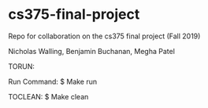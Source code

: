
# cs375-final-project
Repo for collaboration on the cs375 final project (Fall 2019)

Nicholas Walling, Benjamin Buchanan, Megha Patel

TORUN:

Run Command:
$ Make run

TOCLEAN:
$ Make clean